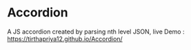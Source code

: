 # Accordion
A JS accordion created by parsing nth level JSON,
live Demo : https://tirthapriya12.github.io/Accordion/
